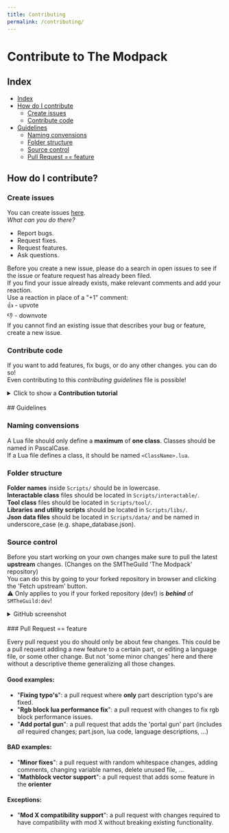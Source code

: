 ```yaml
---
title: Contributing
permalink: /contributing/
---
```


# Contribute to The Modpack

## Index

* [Index](contributing#Index)
* [How do I contribute](contributing/#How-do-I-contribute)
  * [Create issues](contributing.html#Create-issues)
  * [Contribute code](#Contribute-code)
* [Guidelines](#Guidelines)
  * [Naming convensions](#Naming-convensions)
  * [Folder structure](#Folder-structure)
  * [Source control](#Source-control)
  * [Pull Request == feature](#Pull-Request--feature)


## How do I contribute?

### Create issues

You can create issues [here](https://github.com/SMTheGuild/The-Modpack/issues).  
*What can you do there?*
- Report bugs.
- Request fixes.
- Request features.
- Ask questions.

Before you create a new issue, please do a search in open issues to see if the issue or feature request has already been filed.  
If you find your issue already exists, make relevant comments and add your reaction.  
Use a reaction in place of a "+1" comment:  
👍 - upvote  
👎 - downvote  
If you cannot find an existing issue that describes your bug or feature, create a new issue.  

### Contribute code

If you want to add features, fix bugs, or do any other changes. you can do so!  
Even contributing to this *contributing guidelines* file is possible!

<details>
  <summary>Click to show a <b>Contribution tutorial</b></summary>
    <ol>
      <li>Create or login to <a href="https://github.com/login">Github</a>.</li>
      <li>Download <a href="https://desktop.github.com/">Github Desktop</a>.</li>
      <li>Fork the <a href="https://github.com/SMTheGuild/The-Modpack">'The Modpack'</a> repository.
      <br>
      <img src="img/fork.png" alt="fork.png"></li>
      <li>
        Clone your forked repository.
        <br>
        A. Click the 'Code' button and 'Open with github desktop' button.
        <br>
        <img src="img/clone.png" alt="clone.png">
        <br>
        B. Click 'Open GitHubDesktop.exe'
        <br>
        <img src="img/opengithubdesktop.png" alt="opengithubdesktop.png"></a>
        <br>
        C. Choose your mods folder and click 'clone'.
        <br>
        <img src="img/localclone.png" alt="localclone.png">
      </li>
      <li>
        In Github Desktop, Select the 'dev' branch.
        <br>
        <img src="img/choosedevbranch.png" alt="choosedevbranch.png">
      </li>
      <li>
        Create your local changes.
        <br>
        <g-emoji class="g-emoji" alias="warning" fallback-src="https://github.githubassets.com/images/icons/emoji/unicode/26a0.png">⚠️</g-emoji> To test out your changes, copy the <code>.../Mods/The-Modpack/dist/description.json</code> and <code>.../Mods/The-Modpack/dist/preview.jpg</code> files to your <code>.../Mods/The-Modpack/</code> folder.
      </li>
      <li>
        Commit your changes in github desktop by providing a useful commit message, clicking 'Commit to dev' and then 'Fetch origin'/'Push origin' at the top.
        <br>
        <img src="img/commit.png" alt="commit.png">
      </li>
      <li>
        If you are happy with your changes you can open a pull request.<br>
        A. Go to your forked repository page (example: <a href="https://github.com/brentbatch/The-Modpack/">https://github.com/brentbatch/The-Modpack/</a>)
        <br>
        B. Open the tab 'Pull Requests'
        <br>
        C. Click 'new pull request'
        <br>
        D. Select the 'dev' branch for both repositories as shown below
        <br>
        E. Click 'Create pull request'
        <br>
        F. We'll take it from here! :)
        <img src="img/pullrequest.png" alt="pullrequest.png">
      </li>
    </ol>
</details>
<br>
## Guidelines

### Naming convensions

A Lua file should only define a **maximum** of **one class**. Classes should be named in PascalCase.  
If a Lua file defines a class, it should be named ``<ClassName>.lua``.

### Folder structure

**Folder names** inside ``Scripts/`` should be in lowercase.  
**Interactable class** files should be located in ``Scripts/interactable/``.  
**Tool class** files should be located in ``Scripts/tool/``.  
**Libraries and utility scripts** should be located in ``Scripts/libs/``.  
**Json data files** should be located in ``Scripts/data/`` and be named in underscore_case (e.g. shape_database.json).

### Source control

Before you start working on your own changes make sure to pull the latest **upstream** changes. (Changes on the SMTheGuild 'The Modpack' repository)  
You can do this by going to your forked repository in browser and clicking the 'Fetch upstream' button.  
:warning: Only applies to you if your forked repository (dev!) is ***behind*** of ``SMTheGuild:dev``!

<details>
  <summary>GitHub screenshot</summary>
  <img src="img/fetchupstream.png" alt="fetchupstream.png">
</details>
<br>
### Pull Request == feature

Every pull request you do should only be about few changes. This could be a pull request adding a new feature to a certain part, or editing a language file, or some other change. But not 'some minor changes' here and there without a descriptive theme generalizing all those changes.

#### Good examples:
- "**Fixing typo's**": a pull request where **only** part description typo's are fixed.
- "**Rgb block lua performance fix**": a pull request with changes to fix rgb block performance issues.
- "**Add portal gun**": a pull request that adds the 'portal gun' part (includes *all* required changes; part.json, lua code, language descriptions, ...)

#### BAD examples:
- "**Minor fixes**": a pull request with random whitespace changes, adding comments, changing variable names, delete unused file, ...
- "**Mathblock vector support**": a pull request that adds some feature in the **orienter**

#### Exceptions:
- "**Mod X compatibility support**": a pull request with changes required to have compatibility with mod X without breaking existing functionality.